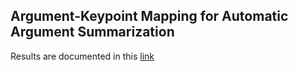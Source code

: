 ## Argument-Keypoint Mapping for Automatic Argument Summarization

Results are documented in this [link](https://docs.google.com/spreadsheets/d/1Irx8TPUCwarQB6o5MhpkOoZISCwHu7EmFk6-Q8Av2-Q/edit#gid=0)
